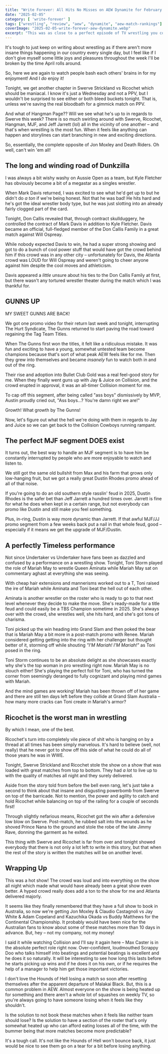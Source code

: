 ```yaml
---
title: "Write Forever: All Hits No Misses on AEW Dynamite for February 5"
date: "2025-02-05"
category: [ 'write-forever' ]
tags: ["wrestling", "review", "aew", "dynamite", "aew-match-rankings"]
coverImage: "2025-02-05-write-forever-aew-dynamite.webp"
excerpt: "This was as close to a perfect episode of TV wrestling you could hope for. Swerve, Ricochet, Toni, and Mariah especially can do no wrong."
---
```


It's tough to just keep on writing about wrestling as if there aren't more insane things happening in our country every single day, but I feel like if I don't give myself some little joys and pleasures throughout the week I'll be broken by the time April rolls around.

So, here we are again to watch people bash each others' brains in for my enjoyment! And I _do_ enjoy it!

Tonight, we get another chapter in Swerve Strickland vs Ricochet which should be maniacal. I know it's just a Wednesday and not a PPV, but I wouldn't be surprised to see either or both bleed buckets tonight. That is, unless we're saving the real bloodbath for a gimmick match on PPV.

And what of Hangman Page?? Will we see what he's up to in regards to Swerve this week? There is so much swirling around with Swerve, Ricochet, Hangman, MJF, and Jeff Jarrett (lol) all in the vicinity of one another – and that's when wrestling is the most fun. When it feels like anything can happen and storylines can start branching in new and exciting directions.

So, essentially, the complete opposite of Jon Moxley and Death Riders. Oh well, can't win 'em all!

## The long and winding road of Dunkzilla

I was always a bit wishy washy on Aussie Open as a team, but Kyle Fletcher has obviously become a bit of a megastar as a singles wrestler.

When Mark Davis returned, I was excited to see what he'd get up to but he didn't do _a ton_ if we're being honest. Not that he was bad! He hits hard and he's got the ideal wrestler body type, but he was just slotting into an already fairly clogged part of the card.

Tonight, Don Callis revealed that, through contract skullduggery, he controlled the contract of Mark Davis in addition to Kyle Fletcher. Davis became an official, full-fledged member of the Don Callis Family in a great match against Will Ospreay.

While nobody expected Davis to win, he had a super strong showing and got to do a bunch of cool power stuff that would have got the crowd behind him if this crowd was in any other city – unfortunately for Davis, the Atlanta crowd was LOUD for Will Ospreay and weren't going to cheer anyone against him despite the cool moves and athleticism.

Davis appeared a _little_ unsure about his ties to the Don Callis Family at first, but there wasn't any tortured wrestler theater during the match which I was thankful for.

## GUNNS UP

MY SWEET GUNNS ARE BACK!

We got one promo video for their return last week and tonight, interrupting The Hurt Syndicate, The Gunns returned to start paving the road toward regaining the Tag Team Titles.

When The Gunns first won the titles, it felt like a ridiculous mistake. It was fun and exciting to have a young, somewhat untested team become champions because that's sort of what peak AEW feels like for me. Then they grew into themselves and became _insanely_ fun to watch both in and out of the ring.

Their rise and adoption into Bullet Club Gold was a real feel-good story for me. When they finally went guns up with Jay & Juice on Collision, and the crowd erupted in approval, it was an all-timer Collision moment for me.

To cap off this segment, after being called "ass boys" dismissively by MVP, Austin proudly cried out, "Ass boys...? You're damn right we are!"

Growth! What growth by The Gunns!

Now, let's figure out what the hell we're doing with them in regards to Jay and Juice so we can get back to the Collision Cowboys running rampant.

## The perfect MJF segment DOES exist

It turns out, the best way to handle an MJF segment is to have him be constantly interrupted by people who are more enjoyable to watch and listen to.

We still got the same old bullshit from Max and his farm that grows only low-hanging fruit, but we got a really great Dustin Rhodes promo ahead of all of that noise.

If you're going to do an old southern style rasslin' feud in 2025, Dustin Rhodes is the safer bet than Jeff Jarrett a hundred times over. Jarrett is fine for what he does when kept in a certain range, but not everybody can promo like Dustin and still make you feel something.

Plus, in-ring, Dustin is way more dynamic than Jarrett. If that awful MJF/JJ promo segment from a few weeks back put a nail in that whole feud, good – especially if it means we get the upgrade of MJF/Dustin.

## A perfectly Timeless performance

Not since Undertaker vs Undertaker have fans been as dazzled and confused by a performance on a wrestling show. Tonight, Toni Storm played the role of Mariah May to wrestle Queen Aminata while Mariah May sat on commentary aghast at everything she was seeing.

With cheap hair extensions and mannerisms worked out to a T, Toni raised the ire of Mariah while Aminata and Toni beat the hell out of each other.

Aminata is another wrestler on the roster who is ready to go to that next level whenever they decide to make the move. She's ready-made for a title feud and could easily be a TBS Champion sometime in 2025. She's always over with the crowd, she wrestles well, she hits hard, and she's got tons of charisma.

Toni picked up the win heading into Grand Slam and then poked the bear that is Mariah May a bit more in a post-match promo with Renee. Mariah considered getting getting into the ring with her challenger but thought better of it, storming off while shouting _"I'M Mariah! I'M Mariah!"_ as Toni posed in the ring.

Toni Storm continues to be an absolute delight as she showcases exactly why she's the top woman in pro wrestling right now. Mariah May is no slouch either! She's playing the perfect foil for Toni, who has turned the corner from seemingly deranged to fully cognizant and playing mind games with Mariah.

And the mind games are working! Mariah has been thrown off of her game and there are still ten days left before they collide at Grand Slam Australia – how many more cracks can Toni create in Mariah's armor?

## Ricochet is the worst man in wrestling

By which I mean, one of the best.

Ricochet's turn into completely vile piece of shit who is hanging on by a thread at all times has been simply marvelous. It's hard to believe (well, not really) that he never got to show off this side of what he could do all of those years he was in WWE.

Tonight, Swerve Strickland and Ricochet stole the show on a show that was loaded with great matches from top to bottom. They had _a lot_ to live up to with the quality of matches all night and they surely delivered.

Aside from the story told from before the bell even rang, let's just take a second to think about that insane and disgusting powerbomb from Swerve on top of the barricade. Not to mention, the power and agility to catch and hold Ricochet while balancing on top of the railing for a couple of seconds first!

Through slightly nefarious means, Ricochet got the win after a defensive low blow on Swerve. Post-match, he rubbed salt into the wounds as he shoved Prince Nana to the ground and stole the robe of the late Jimmy Rave, donning the garment as he exited.

This thing with Swerve and Ricochet is far from over and tonight showed everybody that there is not only a lot left to write in this story, but that when the rest of the story is written the matches will be on another level.

## Wrapping Up

This was a hot show! The crowd was loud and into everything on the show all night which made what would have already been a great show even better. A hyped crowd really does add a ton to the show for me and Atlanta delivered majorly.

It seems like they finally remembered that they have a full show to book in Australia, so now we're getting Jon Moxley & Claudio Castagnoli vs Jay White & Adam Copeland and Kazuchika Okada vs Buddy Matthews for the Continental Championship. It probably would have been nice for the Australian fans to know about some of these matches more than 10 days in advance. But, hey – not my company, not my money!

I said it while watching Collision and I'll say it again here – Max Caster is in the absolute perfect role right now. Over-confident, loudmouthed Scrappy Doo who talks himself into beatings and potential beatings is excellent and he does it so naturally. It will be interesting to see how long this lasts before he starts picking up wins and if he does it on his own, or if he requires the help of a manager to help him get those important victories.

I don't love the Hounds of Hell losing a match so soon after resetting themselves after the apparent departure of Malakai Black. But, this is a common problem in AEW. Almost everyone on the show is being heated up for something and there aren't a whole lot of squashes on weekly TV, so you're always going to have someone losing when it feels like they shouldn't.

Is the solution to not book these matches when it feels like neither team should lose? Is the solution to have a section of the roster that's only somewhat heated up who can afford eating losses all of the time, with the bummer being that more matches become more predictable?

It's a tough call. It's not like the Hounds of Hell won't bounce back, it just would be nice to see them go on a tear for a bit before losing anything.